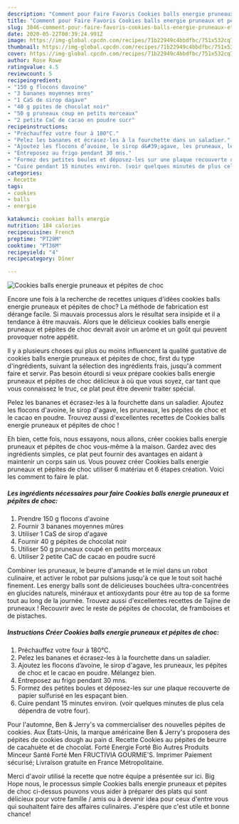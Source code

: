 ```yaml
---
description: "Comment pour Faire Favoris Cookies balls energie pruneaux et pépites de choc"
title: "Comment pour Faire Favoris Cookies balls energie pruneaux et pépites de choc"
slug: 3846-comment-pour-faire-favoris-cookies-balls-energie-pruneaux-et-pepites-de-choc
date: 2020-05-22T00:39:24.991Z
image: https://img-global.cpcdn.com/recipes/71b22949c4bbdfbc/751x532cq70/cookies-balls-energie-pruneaux-et-pepites-de-choc-photo-principale-de-la-recette.jpg
thumbnail: https://img-global.cpcdn.com/recipes/71b22949c4bbdfbc/751x532cq70/cookies-balls-energie-pruneaux-et-pepites-de-choc-photo-principale-de-la-recette.jpg
cover: https://img-global.cpcdn.com/recipes/71b22949c4bbdfbc/751x532cq70/cookies-balls-energie-pruneaux-et-pepites-de-choc-photo-principale-de-la-recette.jpg
author: Rose Rowe
ratingvalue: 4.5
reviewcount: 5
recipeingredient:
- "150 g flocons davoine"
- "3 bananes moyennes mres"
- "1 CaS de sirop dagave"
- "40 g ppites de chocolat noir"
- "50 g pruneaux coup en petits morceaux"
- "2 petite CaC de cacao en poudre sucr"
recipeinstructions:
- "Préchauffez votre four à 180°C."
- "Pelez les bananes et écrasez-les à la fourchette dans un saladier."
- "Ajoutez les flocons d’avoine, le sirop d&#39;agave, les pruneaux, les pépites de choc et le cacao en poudre. Mélangez bien."
- "Entreposez au frigo pendant 30 mns."
- "Formez des petites boules et déposez-les sur une plaque recouverte de papier sulfurisé en les espaçant bien."
- "Cuire pendant 15 minutes environ. (voir quelques minutes de plus cela dépendra de votre four)."
categories:
- Recette
tags:
- cookies
- balls
- energie

katakunci: cookies balls energie 
nutrition: 184 calories
recipecuisine: French
preptime: "PT29M"
cooktime: "PT36M"
recipeyield: "4"
recipecategory: Dîner

---
```



![Cookies balls energie pruneaux et pépites de choc](https://img-global.cpcdn.com/recipes/71b22949c4bbdfbc/751x532cq70/cookies-balls-energie-pruneaux-et-pepites-de-choc-photo-principale-de-la-recette.jpg)

Encore une fois à la recherche de recettes uniques d'idées cookies balls energie pruneaux et pépites de choc? La méthode de fabrication est dérange facile. Si mauvais processus alors le résultat sera insipide et il a tendance à être mauvais. Alors que le délicieux cookies balls energie pruneaux et pépites de choc devrait avoir un arôme et un goût qui peuvent provoquer notre appétit.

Il y a plusieurs choses qui plus ou moins influencent la qualité gustative de cookies balls energie pruneaux et pépites de choc, first du type d'ingrédients, suivant la sélection des ingrédients frais, jusqu'à comment faire et servir. Pas besoin étourdi si veux prépare cookies balls energie pruneaux et pépites de choc délicieux à où que vous soyez, car tant que vous connaissez le truc, ce plat peut être devenir traiter spécial.

Pelez les bananes et écrasez-les à la fourchette dans un saladier. Ajoutez les flocons d&#39;avoine, le sirop d&#39;agave, les pruneaux, les pépites de choc et le cacao en poudre. Trouvez aussi d&#39;excellentes recettes de Cookies balls energie pruneaux et pépites de choc !


Eh bien, cette fois, nous essayons, nous allons, créer cookies balls energie pruneaux et pépites de choc vous-même à la maison. Gardez avec des ingrédients simples, ce plat peut fournir des avantages en aidant à maintenir un corps sain us. Vous pouvez créer Cookies balls energie pruneaux et pépites de choc utiliser 6 matériau et 6 étapes création. Voici les comment to faire le plat.

<!--inarticleads1-->

##### Les ingrédients nécessaires pour faire Cookies balls energie pruneaux et pépites de choc:

1. Prendre 150 g flocons d&#39;avoine
1. Fournir 3 bananes moyennes mûres
1. Utiliser 1 CaS de sirop d&#39;agave
1. Fournir 40 g pépites de chocolat noir
1. Utiliser 50 g pruneaux coupé en petits morceaux
1. Utiliser 2 petite CaC de cacao en poudre sucré


Combiner les pruneaux, le beurre d&#39;amande et le miel dans un robot culinaire, et activer le robot par pulsions jusqu&#39;à ce que le tout soit haché finement. Les energy balls sont de délicieuses bouchées ultra-concentrées en glucides naturels, minéraux et antioxydants pour être au top de sa forme tout au long de la journée. Trouvez aussi d&#39;excellentes recettes de Tajine de pruneaux ! Recouvrir avec le reste de pépites de chocolat, de framboises et de pistaches. 

<!--inarticleads2-->

##### Instructions Créer Cookies balls energie pruneaux et pépites de choc:

1. Préchauffez votre four à 180°C.
1. Pelez les bananes et écrasez-les à la fourchette dans un saladier.
1. Ajoutez les flocons d’avoine, le sirop d&#39;agave, les pruneaux, les pépites de choc et le cacao en poudre. Mélangez bien.
1. Entreposez au frigo pendant 30 mns.
1. Formez des petites boules et déposez-les sur une plaque recouverte de papier sulfurisé en les espaçant bien.
1. Cuire pendant 15 minutes environ. (voir quelques minutes de plus cela dépendra de votre four).


Pour l&#39;automne, Ben &amp; Jerry&#39;s va commercialiser des nouvelles pépites de cookies. Aux États-Unis, la marque américaine Ben &amp; Jerry&#39;s proposera des pépites de cookies dough au pain d. Recette Cookies au pépites de beurre de cacahuète et de chocolat. Forté Energie Forté Bio Autres Produits Minceur Santé Forté Men FRUCTIVIA GOURMIE&#39;S. Imprimer Paiement sécurisé; Livraison gratuite en France Métropolitaine. 


Merci d'avoir utilisé la recette que notre équipe a présentée sur ici. Big Hope nous, le processus simple Cookies balls energie pruneaux et pépites de choc ci-dessus pouvons vous aider à préparer des plats qui sont délicieux pour votre famille / amis ou à devenir idea pour ceux d'entre vous qui souhaitent faire des affaires culinaires. J'espère que c'est utile et bonne chance!
